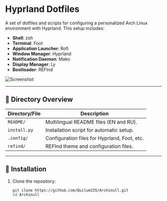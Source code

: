 # Hyprland Dotfiles

A set of dotfiles and scripts for configuring a personalized Arch Linux environment with Hyprland. This setup includes:
- **Shell**: zsh
- **Terminal**: Foot
- **Application Launcher**: Rofi
- **Window Manager**: Hyprland
- **Notification Daemon**: Mako
- **Display Manager**: Ly
- **Bootloader**: REFInd

![Screenshot](../assets/screenshot.png)

---

## 📂 Directory Overview

| Directory/File  | Description                                    |
|------------------|------------------------------------------------|
| `README/`        | Multilingual README files (EN and RU).         |
| `install.py`     | Installation script for automatic setup.       |
| `.config/`       | Configuration files for Hyprland, Foot, etc.   |
| `refind/`        | REFInd theme and configuration files.          |

---

## 🔧 Installation

1. Clone the repository:
   ```bash
   git clone https://github.com/Quilum335/Archinull.git
   cd Archinull
